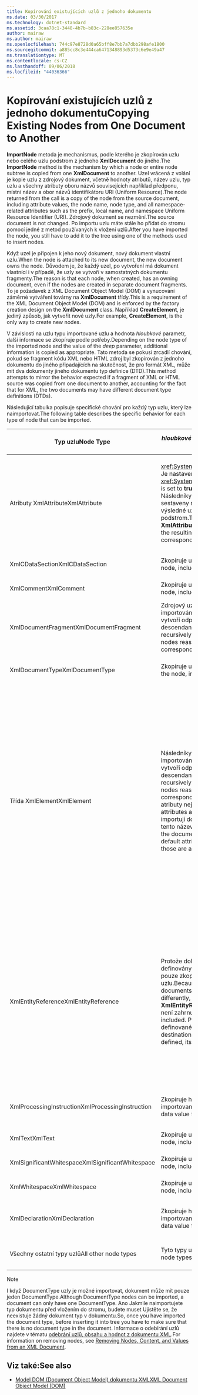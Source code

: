 ```yaml
---
title: Kopírování existujících uzlů z jednoho dokumentu
ms.date: 03/30/2017
ms.technology: dotnet-standard
ms.assetid: 3caa78c1-3448-4b7b-b83c-228ee857635e
author: mairaw
ms.author: mairaw
ms.openlocfilehash: 744c97e8728d0a65bff8e7bb7a7dbb298afe1800
ms.sourcegitcommit: a885cc8c3e444ca6471348893d5373c6e9e49a47
ms.translationtype: MT
ms.contentlocale: cs-CZ
ms.lasthandoff: 09/06/2018
ms.locfileid: "44036366"
---
```

# <a name="copying-existing-nodes-from-one-document-to-another"></a><span data-ttu-id="ae221-102">Kopírování existujících uzlů z jednoho dokumentu</span><span class="sxs-lookup"><span data-stu-id="ae221-102">Copying Existing Nodes from One Document to Another</span></span>
<span data-ttu-id="ae221-103">**ImportNode** metoda je mechanismus, podle kterého je zkopírován uzlu nebo celého uzlu podstrom z jednoho **XmlDocument** do jiného.</span><span class="sxs-lookup"><span data-stu-id="ae221-103">The **ImportNode** method is the mechanism by which a node or entire node subtree is copied from one **XmlDocument** to another.</span></span> <span data-ttu-id="ae221-104">Uzel vrácená z volání je kopie uzlu z zdrojový dokument, včetně hodnoty atributů, název uzlu, typ uzlu a všechny atributy oboru názvů souvisejících například předponu, místní název a obor názvů identifikátoru URI (Uniform Resource).</span><span class="sxs-lookup"><span data-stu-id="ae221-104">The node returned from the call is a copy of the node from the source document, including attribute values, the node name, node type, and all namespace-related attributes such as the prefix, local name, and namespace Uniform Resource Identifier (URI).</span></span> <span data-ttu-id="ae221-105">Zdrojový dokument se nezmění.</span><span class="sxs-lookup"><span data-stu-id="ae221-105">The source document is not changed.</span></span> <span data-ttu-id="ae221-106">Po importu uzlu máte stále ho přidat do stromu pomocí jedné z metod používaných k vložení uzlů.</span><span class="sxs-lookup"><span data-stu-id="ae221-106">After you have imported the node, you still have to add it to the tree using one of the methods used to insert nodes.</span></span>  
  
 <span data-ttu-id="ae221-107">Když uzel je připojen k jeho nový dokument, nový dokument vlastní uzlu.</span><span class="sxs-lookup"><span data-stu-id="ae221-107">When the node is attached to its new document, the new document owns the node.</span></span> <span data-ttu-id="ae221-108">Důvodem je, že každý uzel, po vytvoření má dokument vlastnící i v případě, že uzly se vytvoří v samostatných dokumentu fragmenty.</span><span class="sxs-lookup"><span data-stu-id="ae221-108">The reason is that each node, when created, has an owning document, even if the nodes are created in separate document fragments.</span></span> <span data-ttu-id="ae221-109">To je požadavek z XML Document Object Model (DOM) a vynucování záměrné vytváření továrny na **XmlDocument** třídy.</span><span class="sxs-lookup"><span data-stu-id="ae221-109">This is a requirement of the XML Document Object Model (DOM) and is enforced by the factory creation design on the **XmlDocument** class.</span></span> <span data-ttu-id="ae221-110">Například **CreateElement**, je jediný způsob, jak vytvořit nové uzly.</span><span class="sxs-lookup"><span data-stu-id="ae221-110">For example, **CreateElement**, is the only way to create new nodes.</span></span>  
  
 <span data-ttu-id="ae221-111">V závislosti na uzlu typu importované uzlu a hodnota *hloubkové* parametr, další informace se zkopíruje podle potřeby.</span><span class="sxs-lookup"><span data-stu-id="ae221-111">Depending on the node type of the imported node and the value of the *deep* parameter, additional information is copied as appropriate.</span></span> <span data-ttu-id="ae221-112">Tato metoda se pokusí zrcadlí chování, pokud se fragment kódu XML nebo HTML zdroj byl zkopírován z jednoho dokumentu do jiného připadajících na skutečnost, že pro formát XML, může mít dva dokumenty jiného dokumentu typ definice (DTD).</span><span class="sxs-lookup"><span data-stu-id="ae221-112">This method attempts to mirror the behavior expected if a fragment of XML or HTML source was copied from one document to another, accounting for the fact that for XML, the two documents may have different document type definitions (DTDs).</span></span>  
  
 <span data-ttu-id="ae221-113">Následující tabulka popisuje specifické chování pro každý typ uzlu, který lze naimportovat.</span><span class="sxs-lookup"><span data-stu-id="ae221-113">The following table describes the specific behavior for each type of node that can be imported.</span></span>  
  
|<span data-ttu-id="ae221-114">Typ uzlu</span><span class="sxs-lookup"><span data-stu-id="ae221-114">Node Type</span></span>|<span data-ttu-id="ae221-115">*hloubkové* parametr má hodnotu true</span><span class="sxs-lookup"><span data-stu-id="ae221-115">*deep* parameter is true</span></span>|<span data-ttu-id="ae221-116">*hloubkové* parametr má hodnotu false</span><span class="sxs-lookup"><span data-stu-id="ae221-116">*deep* parameter is false</span></span>|  
|---------------|------------------------------|-------------------------------|  
|<span data-ttu-id="ae221-117">Atributy XmlAttribute</span><span class="sxs-lookup"><span data-stu-id="ae221-117">XmlAttribute</span></span>|<span data-ttu-id="ae221-118"><xref:System.Xml.XmlAttribute.Specified%2A> Je nastavena na **true** na XmlAttribute.</span><span class="sxs-lookup"><span data-stu-id="ae221-118">The <xref:System.Xml.XmlAttribute.Specified%2A> is set to **true** on the XmlAttribute.</span></span> <span data-ttu-id="ae221-119">Následníky zdroje **XmlAttribute** jsou sestaveny rekurzivně importovány a výsledné uzly k vytvoření odpovídající podstrom.</span><span class="sxs-lookup"><span data-stu-id="ae221-119">The descendants of the source **XmlAttribute** are recursively imported and the resulting nodes reassembled to form the corresponding subtree.</span></span>|<span data-ttu-id="ae221-120">*Hloubkové* parametru se nedá použít u **XmlAttribute** uzly, proto, že vždy provádějí jejich podřízené uzly s nimi při importu.</span><span class="sxs-lookup"><span data-stu-id="ae221-120">The *deep* parameter does not apply to **XmlAttribute** nodes, because they always carry their child nodes with them when imported.</span></span>|  
|<span data-ttu-id="ae221-121">XmlCDataSection</span><span class="sxs-lookup"><span data-stu-id="ae221-121">XmlCDataSection</span></span>|<span data-ttu-id="ae221-122">Zkopíruje uzel, včetně jeho data.</span><span class="sxs-lookup"><span data-stu-id="ae221-122">Copies the node, including its data.</span></span>|<span data-ttu-id="ae221-123">Zkopíruje uzel, včetně jeho data.</span><span class="sxs-lookup"><span data-stu-id="ae221-123">Copies the node, including its data.</span></span>|  
|<span data-ttu-id="ae221-124">XmlComment</span><span class="sxs-lookup"><span data-stu-id="ae221-124">XmlComment</span></span>|<span data-ttu-id="ae221-125">Zkopíruje uzel, včetně jeho data.</span><span class="sxs-lookup"><span data-stu-id="ae221-125">Copies the node, including its data.</span></span>|<span data-ttu-id="ae221-126">Zkopíruje uzel, včetně jeho data.</span><span class="sxs-lookup"><span data-stu-id="ae221-126">Copies the node, including its data.</span></span>|  
|<span data-ttu-id="ae221-127">XmlDocumentFragment</span><span class="sxs-lookup"><span data-stu-id="ae221-127">XmlDocumentFragment</span></span>|<span data-ttu-id="ae221-128">Zdrojový uzel následníky jsou rekurzivně importovány a výsledné uzly sestaveny a vytvoří odpovídající podstrom.</span><span class="sxs-lookup"><span data-stu-id="ae221-128">The descendants of the source node are recursively imported and the resulting nodes reassembled to form the corresponding subtree.</span></span>|<span data-ttu-id="ae221-129">Prázdná **XmlDocumentFragment** se vytvoří.</span><span class="sxs-lookup"><span data-stu-id="ae221-129">An empty **XmlDocumentFragment** is created.</span></span>|  
|<span data-ttu-id="ae221-130">XmlDocumentType</span><span class="sxs-lookup"><span data-stu-id="ae221-130">XmlDocumentType</span></span>|<span data-ttu-id="ae221-131">Zkopíruje uzel, včetně jeho data.\*</span><span class="sxs-lookup"><span data-stu-id="ae221-131">Copies the node, including its data.\*</span></span>|<span data-ttu-id="ae221-132">Zkopíruje uzel, včetně jeho data.\*</span><span class="sxs-lookup"><span data-stu-id="ae221-132">Copies the node, including its data.\*</span></span>|  
|<span data-ttu-id="ae221-133">Třída XmlElement</span><span class="sxs-lookup"><span data-stu-id="ae221-133">XmlElement</span></span>|<span data-ttu-id="ae221-134">Následníky elementu zdroje jsou rekurzivně importovány a výsledné uzly sestaveny a vytvoří odpovídající podstrom.</span><span class="sxs-lookup"><span data-stu-id="ae221-134">The descendants of the source element are recursively imported and the resulting nodes reassembled to form the corresponding subtree.</span></span> <span data-ttu-id="ae221-135">**Poznámka:** výchozí atributy nejsou zkopírovány.</span><span class="sxs-lookup"><span data-stu-id="ae221-135">**Note:**  Default attributes are not copied.</span></span> <span data-ttu-id="ae221-136">Pokud dokument importují do definuje výchozí atributy pro tento název elementu, ty jsou přiřazeny.</span><span class="sxs-lookup"><span data-stu-id="ae221-136">If the document being imported into defines default attributes for this element name, those are assigned.</span></span>|<span data-ttu-id="ae221-137">Zadaný atribut uzly source element importují a vygenerovaný **XmlAttribute** uzly jsou připojeny k nového elementu.</span><span class="sxs-lookup"><span data-stu-id="ae221-137">Specified attribute nodes of the source element are imported, and the generated **XmlAttribute** nodes are attached to the new element.</span></span> <span data-ttu-id="ae221-138">Nejsou zkopírovány podřízených uzlů.</span><span class="sxs-lookup"><span data-stu-id="ae221-138">The descendant nodes are not copied.</span></span> <span data-ttu-id="ae221-139">**Poznámka:** výchozí atributy nejsou zkopírovány.</span><span class="sxs-lookup"><span data-stu-id="ae221-139">**Note:**  Default attributes are not copied.</span></span> <span data-ttu-id="ae221-140">Pokud dokument importují do definuje výchozí atributy pro tento název elementu, ty jsou přiřazeny.</span><span class="sxs-lookup"><span data-stu-id="ae221-140">If the document being imported into defines default attributes for this element name, those are assigned.</span></span>|  
|<span data-ttu-id="ae221-141">XmlEntityReference</span><span class="sxs-lookup"><span data-stu-id="ae221-141">XmlEntityReference</span></span>|<span data-ttu-id="ae221-142">Protože dokumenty zdroj a cíl může mít definovány rozdílně entity, tato metoda pouze zkopíruje **XmlEntityReference** uzlu.</span><span class="sxs-lookup"><span data-stu-id="ae221-142">Because the source and destination documents could have the entities defined differently, this method only copies the **XmlEntityReference** node.</span></span> <span data-ttu-id="ae221-143">Náhradní text není zahrnut.</span><span class="sxs-lookup"><span data-stu-id="ae221-143">The replacement text is not included.</span></span> <span data-ttu-id="ae221-144">Pokud má dokument cílové entity definované, jeho hodnota přiřazena.</span><span class="sxs-lookup"><span data-stu-id="ae221-144">If the destination document has the entity defined, its value is assigned.</span></span>|<span data-ttu-id="ae221-145">Protože dokumenty zdroj a cíl může mít definovány rozdílně entity, tato metoda pouze zkopíruje **XmlEntityReference** uzlu.</span><span class="sxs-lookup"><span data-stu-id="ae221-145">Because the source and destination documents could have the entities defined differently, this method only copies the **XmlEntityReference** node.</span></span> <span data-ttu-id="ae221-146">Náhradní text není zahrnut.</span><span class="sxs-lookup"><span data-stu-id="ae221-146">The replacement text is not included.</span></span> <span data-ttu-id="ae221-147">Pokud má dokument cílové entity definované, jeho hodnota přiřazena.</span><span class="sxs-lookup"><span data-stu-id="ae221-147">If the destination document has the entity defined, its value is assigned.</span></span>|  
|<span data-ttu-id="ae221-148">XmlProcessingInstruction</span><span class="sxs-lookup"><span data-stu-id="ae221-148">XmlProcessingInstruction</span></span>|<span data-ttu-id="ae221-149">Zkopíruje hodnoty cíle a dat z importovaných uzlu.</span><span class="sxs-lookup"><span data-stu-id="ae221-149">Copies the target and data value from the imported node.</span></span>|<span data-ttu-id="ae221-150">Zkopíruje hodnoty cíle a dat z importovaných uzlu.</span><span class="sxs-lookup"><span data-stu-id="ae221-150">Copies the target and data value from the imported node.</span></span>|  
|<span data-ttu-id="ae221-151">XmlText</span><span class="sxs-lookup"><span data-stu-id="ae221-151">XmlText</span></span>|<span data-ttu-id="ae221-152">Zkopíruje uzel, včetně jeho data.</span><span class="sxs-lookup"><span data-stu-id="ae221-152">Copies the node, including its data.</span></span>|<span data-ttu-id="ae221-153">Zkopíruje uzel, včetně jeho data.</span><span class="sxs-lookup"><span data-stu-id="ae221-153">Copies the node, including its data.</span></span>|  
|<span data-ttu-id="ae221-154">XmlSignificantWhitespace</span><span class="sxs-lookup"><span data-stu-id="ae221-154">XmlSignificantWhitespace</span></span>|<span data-ttu-id="ae221-155">Zkopíruje uzel, včetně jeho data.</span><span class="sxs-lookup"><span data-stu-id="ae221-155">Copies the node, including its data.</span></span>|<span data-ttu-id="ae221-156">Zkopíruje uzel, včetně jeho data.</span><span class="sxs-lookup"><span data-stu-id="ae221-156">Copies the node, including its data.</span></span>|  
|<span data-ttu-id="ae221-157">XmlWhitespace</span><span class="sxs-lookup"><span data-stu-id="ae221-157">XmlWhitespace</span></span>|<span data-ttu-id="ae221-158">Zkopíruje uzel, včetně jeho data.</span><span class="sxs-lookup"><span data-stu-id="ae221-158">Copies the node, including its data.</span></span>|<span data-ttu-id="ae221-159">Zkopíruje uzel, včetně jeho data.</span><span class="sxs-lookup"><span data-stu-id="ae221-159">Copies the node, including its data.</span></span>|  
|<span data-ttu-id="ae221-160">XmlDeclaration</span><span class="sxs-lookup"><span data-stu-id="ae221-160">XmlDeclaration</span></span>|<span data-ttu-id="ae221-161">Zkopíruje hodnoty cíle a dat z importovaných uzlu.</span><span class="sxs-lookup"><span data-stu-id="ae221-161">Copies the target and data value from the imported node.</span></span>|<span data-ttu-id="ae221-162">Zkopíruje hodnoty cíle a dat z importovaných uzlu.</span><span class="sxs-lookup"><span data-stu-id="ae221-162">Copies the target and data value from the imported node.</span></span>|  
|<span data-ttu-id="ae221-163">Všechny ostatní typy uzlů</span><span class="sxs-lookup"><span data-stu-id="ae221-163">All other node types</span></span>|<span data-ttu-id="ae221-164">Tyto typy uzlů se nedají importovat.</span><span class="sxs-lookup"><span data-stu-id="ae221-164">These node types cannot be imported.</span></span>|<span data-ttu-id="ae221-165">Tyto typy uzlů se nedají importovat.</span><span class="sxs-lookup"><span data-stu-id="ae221-165">These node types cannot be imported.</span></span>|  
  
> [!NOTE]
>  <span data-ttu-id="ae221-166">I když DocumentType uzly je možné importovat, dokument může mít pouze jeden DocumentType.</span><span class="sxs-lookup"><span data-stu-id="ae221-166">Although DocumentType nodes can be imported, a document can only have one DocumentType.</span></span> <span data-ttu-id="ae221-167">Ano Jakmile naimportujete typ dokumentu před vložením do stromu, budete muset Ujistěte se, že neexistuje žádný dokument typ v dokumentu.</span><span class="sxs-lookup"><span data-stu-id="ae221-167">So, once you have imported the document type, before inserting it into tree you have to make sure that there is no document type in the document.</span></span> <span data-ttu-id="ae221-168">Informace o odebírání uzlů najdete v tématu [odebrání uzlů, obsahu a hodnot z dokumentu XML](../../../../docs/standard/data/xml/removing-nodes-content-and-values-from-an-xml-document.md).</span><span class="sxs-lookup"><span data-stu-id="ae221-168">For information on removing nodes, see [Removing Nodes, Content, and Values from an XML Document](../../../../docs/standard/data/xml/removing-nodes-content-and-values-from-an-xml-document.md).</span></span>  
  
## <a name="see-also"></a><span data-ttu-id="ae221-169">Viz také:</span><span class="sxs-lookup"><span data-stu-id="ae221-169">See also</span></span>

- [<span data-ttu-id="ae221-170">Model DOM (Document Object Model) dokumentu XML</span><span class="sxs-lookup"><span data-stu-id="ae221-170">XML Document Object Model (DOM)</span></span>](../../../../docs/standard/data/xml/xml-document-object-model-dom.md)
